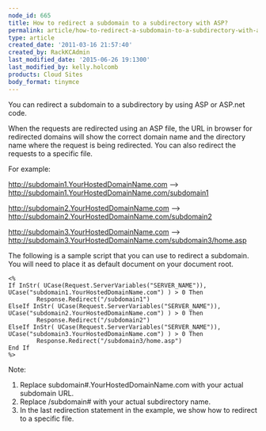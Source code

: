 ```yaml
---
node_id: 665
title: How to redirect a subdomain to a subdirectory with ASP?
permalink: article/how-to-redirect-a-subdomain-to-a-subdirectory-with-asp
type: article
created_date: '2011-03-16 21:57:40'
created_by: RackKCAdmin
last_modified_date: '2015-06-26 19:1300'
last_modified_by: kelly.holcomb
products: Cloud Sites
body_format: tinymce
---
```


You can redirect a subdomain to a subdirectory by using ASP or ASP.net
code.

When the requests are redirected using an ASP file, the URL in browser
for redirected domains will show the correct domain name and the
directory name where the request is being redirected. You can also
redirect the requests to a specific file.

For example:

http://subdomain1.YourHostedDomainName.com --\>
http://subdomain1.YourHostedDomainName.com/subdomain1

http://subdomain2.YourHostedDomainName.com --\>
http://subdomain2.YourHostedDomainName.com/subdomain2

http://subdomain3.YourHostedDomainName.com --\>
http://subdomain3.YourHostedDomainName.com/subdomain3/home.asp

The following is a sample script that you can use to redirect a
subdomain. You will need to place it as default document on your
document root.

    <%
    If InStr( UCase(Request.ServerVariables("SERVER_NAME")),  UCase("subdomain1.YourHostedDomainName.com") ) > 0 Then
            Response.Redirect("/subdomain1")
    ElseIf InStr( UCase(Request.ServerVariables("SERVER_NAME")), UCase("subdomain2.YourHostedDomainName.com") ) > 0 Then
            Response.Redirect("/subdomain2")
    ElseIf InStr( UCase(Request.ServerVariables("SERVER_NAME")), UCase("subdomain3.YourHostedDomainName.com") ) > 0 Then
            Response.Redirect("/subdomain3/home.asp")
    End If
    %>

Note:

1.  Replace subdomain\#.YourHostedDomainName.com with your actual
    subdomain URL.
2.  Replace /subdomain\# with your actual subdirectory name.
3.  In the last redirection statement in the example, we show how to
    redirect to a specific file.


